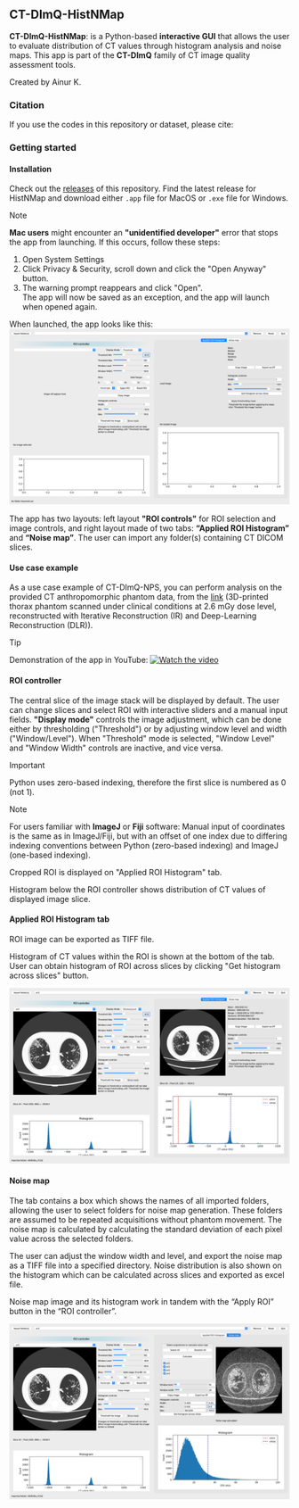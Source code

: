 ## CT-DImQ-HistNMap
**CT-DImQ-HistNMap**: is a Python-based **interactive GUI** that allows the user to evaluate distribution of CT values through histogram analysis and noise maps. This app is part of the **CT-DImQ** family of CT image quality assessment tools.

Created by Ainur K.

### Citation
If you use the codes in this repository or dataset, please cite:

### Getting started

#### Installation
Check out the [releases](https://github.com/AK-CT-2025/CT-DImQ-CT-Image-quality-analysis-tools/releases) of this repository. Find the latest release for HistNMap and download either `.app` file for MacOS or `.exe` file for Windows. 

> [!NOTE]
>**Mac users** might encounter an **"unidentified developer"** error that stops the app from launching. If this occurs, follow these steps: <br/>
>1. Open System Settings
>2. Click Privacy & Security, scroll down and click the "Open Anyway" button.
>3. The warning prompt reappears and click "Open".<br/>
>The app will now be saved as an exception, and the app will launch when opened again.


When launched, the app looks like this:
![Screenshot of the app when launched](https://github.com/AK-CT-2025/CT-DImQ-CT-Image-quality-analysis-tools/blob/0ae89b9a2a7fae8e710f556cc0ceb9e1a51c0d74/readme%20images/HistNMap/launch.png)

The app has two layouts: left layout **"ROI controls"** for ROI selection and image controls, and right layout made of two tabs: **“Applied ROI Histogram”** and **“Noise map”**.
The user can import any folder(s) containing CT DICOM slices.


#### Use case example
As a use case example of CT-DImQ-NPS, you can perform analysis on the provided CT anthropomorphic phantom data, from the [link]([https://github.com/AK-CT-2025/CT_datasets.git](https://github.com/AK-CT-2025/CT-DImQ-CT-Image-quality-analysis-tools/tree/0ecfd6ed49d45b035644763c0e0f919c420cfbdf/Dataset/3D-printed_lung_phantom)) (3D-printed thorax phantom scanned under clinical conditions at 2.6 mGy dose level, reconstructed with Iterative Reconstruction (IR) and Deep-Learning Reconstruction (DLR)).

>[!TIP]
>Demonstration of the app in YouTube:
>[![Watch the video](https://img.youtube.com/vi/JhNM4Fpe3U0/maxresdefault.jpg)](https://www.youtube.com/watch?v=JhNM4Fpe3U0)


#### ROI controller
The central slice of the image stack will be displayed by default. The user can change slices and select ROI with interactive sliders and a manual input fields. **"Display mode"** controls the image adjustment, which can be done either by thresholding ("Threshold") or by adjusting window level and width ("Window/Level"). When "Threshold" mode is selected, "Window Level" and "Window Width" controls are inactive, and vice versa.

> [!IMPORTANT]
> Python uses zero-based indexing, therefore the first slice is numbered as 0 (not 1).

> [!NOTE]
> For users familiar with **ImageJ** or **Fiji** software: Manual input of coordinates is the same as in ImageJ/Fiji, but with an offset of one index due to differing indexing conventions between Python (zero-based indexing) and ImageJ (one-based indexing).

Cropped ROI is displayed on "Applied ROI Histogram" tab.

Histogram below the ROI controller shows distribution of CT values of displayed image slice.

#### Applied ROI Histogram tab
ROI image can be exported as TIFF file.

Histogram of CT values within the ROI is shown at the bottom of the tab. 
User can obtain histogram of ROI across slices by clicking "Get histogram across slices" button.

![Applied ROI Histogram](https://github.com/AK-CT-2025/CT-DImQ-CT-Image-quality-analysis-tools/blob/0ae89b9a2a7fae8e710f556cc0ceb9e1a51c0d74/readme%20images/HistNMap/ROI%20histogram.png)

#### Noise map
The tab contains a box which shows the names of all imported folders, allowing the user to select folders for noise map generation. These folders are assumed to be repeated acquisitions without phantom movement. The noise map is calculated by calculating the standard deviation of each pixel value across the selected folders. 

The user can adjust the window width and level, and export the noise map as a TIFF file into a specified directory. Noise distribution is also shown on the histogram which can be calculated across slices and exported as excel file. 

Noise map image and its histogram work in tandem with the “Apply ROI” button in the “ROI controller”.

![Noise map](https://github.com/AK-CT-2025/CT-DImQ-CT-Image-quality-analysis-tools/blob/0ae89b9a2a7fae8e710f556cc0ceb9e1a51c0d74/readme%20images/HistNMap/noise%20map.png)
